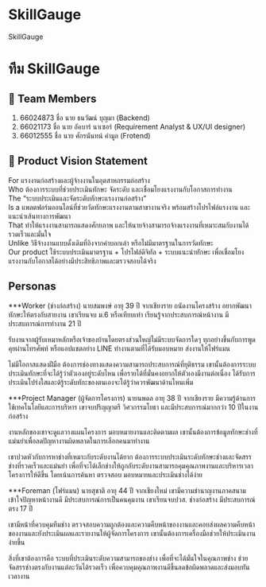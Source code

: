 # SkillGauge
SkillGauge
# ทีม SkillGauge

## 👥 Team Members
1. 66024873 ชื่อ นาย ธนวัฒน์ บุญมา (Backend)
2. 66021173 ชื่อ นาย อัคบาร์ นาเซอร์  (Requirement Analyst & UX/UI designer)
3. 66012555 ชื่อ นาย ศักรนันทน์ คำมูล (Frotend)

## 🎯 Product Vision Statement
For แรงงานก่อสร้างและผู้จ้างงานในอุตสาหกรรมก่อสร้าง<br>
Who ต้องการระบบที่ช่วยประเมินทักษะ จัดระดับ และเชื่อมโยงแรงงานกับโอกาสการทำงาน<br>
The “ระบบประเมินและจัดระดับทักษะแรงงานก่อสร้าง”<br>
Is a แพลตฟอร์มออนไลน์ที่ช่วยวัดทักษะแรงงานตามสาขางานจริง พร้อมสร้างโปรไฟล์แรงงาน และแนะนำเส้นทางการพัฒนา<br>
That ทำให้แรงงานสามารถแสดงศักยภาพ และให้นายจ้างสามารถจ้างแรงงานที่เหมาะสมกับงานได้รวดเร็วและมั่นใจ<br>
Unlike วิธีจ้างงานแบบดั้งเดิมที่อิงจากคำบอกเล่า หรือไม่มีมาตรฐานในการวัดทักษะ<br>
Our product ใช้ระบบประเมินมาตรฐาน + โปรไฟล์ดิจิทัล + ระบบแนะนำทักษะ เพื่อเชื่อมโยงแรงงานกับโอกาสได้อย่างมีประสิทธิภาพและตรวจสอบได้จริง<br>

## Personas
***Worker (ช่างก่อสร้าง)
นายสมพงษ์ อายุ 39 ปี จากเชียงราย ถนัดงานโครงสร้าง อยากพัฒนาทักษะให้ตรงกับสายงาน เขาเรียนจบ ม.6 หรือเทียบเท่า เรียนรู้จากประสบการณ์หน้างาน มีประสบการณ์การทำงาน 21 ปี

รับงานจากผู้รับเหมาหลักหรือเจ้าของบ้านโดยตรงส่วนใหญ่ไม่มีระบบจัดการใดๆ ทุกอย่างขึ้นกับการพูดคุยผ่านโทรศัพท์ หรือแอปแชตอย่าง LINE ทำงานตามที่ได้รับมอบหมาย ส่งงานให้โฟร์แมน 

ไม่มีโอกาสแสดงฝีมือ ต้องการช่องทางแสดงความสามารถประสบการณ์ที่ยุติธรรม เขานั้นต้องการระบบประเมินทักษะที่จะได้รู้ว่าตัวเองอยู่ระดับไหน เพื่อรายได้ที่มั่นคงอยากให้ตัวเองมีงานต่อเนื่อง ได้รับการประเมินโปร่งใสและด้รู้ระดับทักะของตนเองจะได้รู้ว่าควรพัฒนาด้านไหนเพิ่ม


***Project Manager (ผู้จัดการโครงการ)
นายนพดล อายุ 38 ปี จากเชียงราย มีความรู้ด้านการใช้เทคโนโลยีและการบริหาร เขาจบปริญญาตรี วิศวกรรมโยธา และมีประสบการณ์มากกว่า 10 ปีในงานก่อสร้าง

งานหลักของเขาจะดูแลวางแผนโครงการ มอบหมายงานและติดตามผล เขานั้นต้องการข้อมูลทักษะช่างที่แม่นยำเพื่อลดปัญหางานผิดพลาดในการเลือกคนมาทำงาน

เขาปวดหัวกับการหาช่างที่เหมาะกับระดับงานได้ยาก ต้องการระบบประเมินระดับทักษะช่างและจัดสรรช่างที่รวดเร็วและแม่นยำ เพื่อที่จะได้เลืกช่างให้ถูกกับระดับงานสามารถคุมคุณภาพงานและบริหารเวลาโครงการให้ดีขึ้น โดยเน้นการค้นหา ตรวจสอบ มอบหมายและประเมินช่างได้ง่าย


***Foreman (โฟร์แมน)
นายสุชาติ อายุ 44 ปี จากเชียงใหม่ เขามีความชำนาญงานภาคสนาม เข้าใจปัญหาหน้างานดี มีประสบการณ์การเป็นคนคุมงาน เขาเรียนจบปวส. ช่างก่อสร้าง มีประสบการณ์ตรง 17 ปี

เขามีหน้าที่ควบคุมทีมช่าง ตรวจสอบความถูกต้องและความคืบหน้าของงานและคอยส่งผลความคืบหน้าของงานและยังประเมินผลและรายงานให้ผู้จัดการโครงการ เขานั้นต้องการเครื่องมือช่วยให้ประเมินงานง่ายขึ้น

สิ่งที่เขาต้องการคือ ระบบที่ประเมินระดับความสามารถของช่าง เพื่อที่จะได้มั่นใจในคุณภาพช่าง ช่วยจัดสรรช่างตรงกับงานแต่ละวันได้รวดเร็ว เพื่อควบคุมคุณภาพงานดีขึ้นลดข้อผิดพลาดและส่งมอบทันเวลางาน


